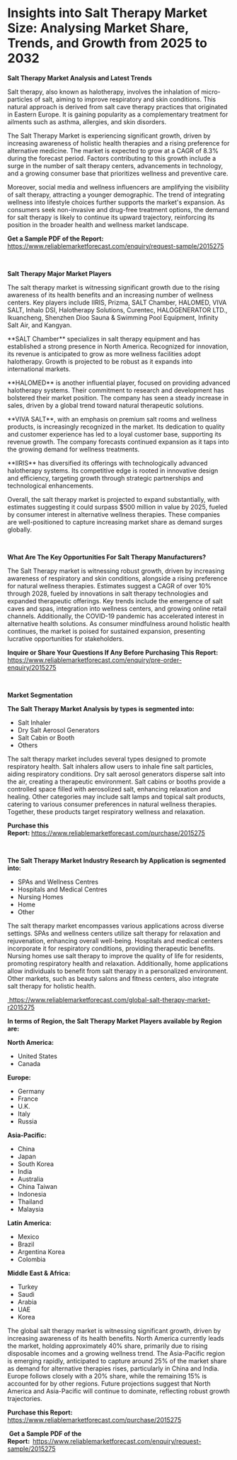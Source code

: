 <p><h1>Insights into Salt Therapy Market Size: Analysing Market Share, Trends, and Growth from 2025 to 2032</h1></p><p><strong>Salt Therapy Market Analysis and Latest Trends</strong></p>
<p><p>Salt therapy, also known as halotherapy, involves the inhalation of micro-particles of salt, aiming to improve respiratory and skin conditions. This natural approach is derived from salt cave therapy practices that originated in Eastern Europe. It is gaining popularity as a complementary treatment for ailments such as asthma, allergies, and skin disorders.</p><p>The Salt Therapy Market is experiencing significant growth, driven by increasing awareness of holistic health therapies and a rising preference for alternative medicine. The market is expected to grow at a CAGR of 8.3% during the forecast period. Factors contributing to this growth include a surge in the number of salt therapy centers, advancements in technology, and a growing consumer base that prioritizes wellness and preventive care.</p><p>Moreover, social media and wellness influencers are amplifying the visibility of salt therapy, attracting a younger demographic. The trend of integrating wellness into lifestyle choices further supports the market's expansion. As consumers seek non-invasive and drug-free treatment options, the demand for salt therapy is likely to continue its upward trajectory, reinforcing its position in the broader health and wellness market landscape.</p></p>
<p><strong>Get a Sample PDF of the Report:&nbsp;</strong> <a href="https://www.reliablemarketforecast.com/enquiry/request-sample/2015275?utm_campaign=3169&utm_medium=2&utm_source=Github&utm_content=ia&utm_term=13042025&utm_id=salt-therapy">https://www.reliablemarketforecast.com/enquiry/request-sample/2015275</a></p>
<p>&nbsp;</p>
<p><strong>Salt Therapy Major Market Players</strong></p>
<p><p>The salt therapy market is witnessing significant growth due to the rising awareness of its health benefits and an increasing number of wellness centers. Key players include IIRIS, Prizma, SALT Chamber, HALOMED, VIVA SALT, Inhalo DSI, Halotherapy Solutions, Curentec, HALOGENERATOR LTD., Ikuancheng, Shenzhen Dioo Sauna & Swimming Pool Equipment, Infinity Salt Air, and Kangyan.</p><p>**SALT Chamber** specializes in salt therapy equipment and has established a strong presence in North America. Recognized for innovation, its revenue is anticipated to grow as more wellness facilities adopt halotherapy. Growth is projected to be robust as it expands into international markets.</p><p>**HALOMED** is another influential player, focused on providing advanced halotherapy systems. Their commitment to research and development has bolstered their market position. The company has seen a steady increase in sales, driven by a global trend toward natural therapeutic solutions.</p><p>**VIVA SALT**, with an emphasis on premium salt rooms and wellness products, is increasingly recognized in the market. Its dedication to quality and customer experience has led to a loyal customer base, supporting its revenue growth. The company forecasts continued expansion as it taps into the growing demand for wellness treatments.</p><p>**IIRIS** has diversified its offerings with technologically advanced halotherapy systems. Its competitive edge is rooted in innovative design and efficiency, targeting growth through strategic partnerships and technological enhancements.</p><p>Overall, the salt therapy market is projected to expand substantially, with estimates suggesting it could surpass $500 million in value by 2025, fueled by consumer interest in alternative wellness therapies. These companies are well-positioned to capture increasing market share as demand surges globally.</p></p>
<p>&nbsp;</p>
<p><strong>What Are The Key Opportunities For Salt Therapy Manufacturers?</strong></p>
<p><p>The Salt Therapy market is witnessing robust growth, driven by increasing awareness of respiratory and skin conditions, alongside a rising preference for natural wellness therapies. Estimates suggest a CAGR of over 10% through 2028, fueled by innovations in salt therapy technologies and expanded therapeutic offerings. Key trends include the emergence of salt caves and spas, integration into wellness centers, and growing online retail channels. Additionally, the COVID-19 pandemic has accelerated interest in alternative health solutions. As consumer mindfulness around holistic health continues, the market is poised for sustained expansion, presenting lucrative opportunities for stakeholders.</p></p>
<p><strong>Inquire or Share Your Questions If Any Before Purchasing This Report:</strong> <a href="https://www.reliablemarketforecast.com/enquiry/pre-order-enquiry/2015275?utm_campaign=3169&utm_medium=2&utm_source=Github&utm_content=ia&utm_term=13042025&utm_id=salt-therapy">https://www.reliablemarketforecast.com/enquiry/pre-order-enquiry/2015275</a></p>
<p>&nbsp;</p>
<p><strong>Market Segmentation</strong></p>
<p><strong>The Salt Therapy Market Analysis by types is segmented into:</strong></p>
<p><ul><li>Salt Inhaler</li><li>Dry Salt Aerosol Generators</li><li>Salt Cabin or Booth</li><li>Others</li></ul></p>
<p><p>The salt therapy market includes several types designed to promote respiratory health. Salt inhalers allow users to inhale fine salt particles, aiding respiratory conditions. Dry salt aerosol generators disperse salt into the air, creating a therapeutic environment. Salt cabins or booths provide a controlled space filled with aerosolized salt, enhancing relaxation and healing. Other categories may include salt lamps and topical salt products, catering to various consumer preferences in natural wellness therapies. Together, these products target respiratory wellness and relaxation.</p></p>
<p><strong>Purchase this Report:&nbsp;</strong><a href="https://www.reliablemarketforecast.com/purchase/2015275?utm_campaign=3169&utm_medium=2&utm_source=Github&utm_content=ia&utm_term=13042025&utm_id=salt-therapy">https://www.reliablemarketforecast.com/purchase/2015275</a></p>
<p>&nbsp;</p>
<p><strong>The Salt Therapy Market Industry Research by Application is segmented into:</strong></p>
<p><ul><li>SPAs and Wellness Centres</li><li>Hospitals and Medical Centres</li><li>Nursing Homes</li><li>Home</li><li>Other</li></ul></p>
<p><p>The salt therapy market encompasses various applications across diverse settings. SPAs and wellness centers utilize salt therapy for relaxation and rejuvenation, enhancing overall well-being. Hospitals and medical centers incorporate it for respiratory conditions, providing therapeutic benefits. Nursing homes use salt therapy to improve the quality of life for residents, promoting respiratory health and relaxation. Additionally, home applications allow individuals to benefit from salt therapy in a personalized environment. Other markets, such as beauty salons and fitness centers, also integrate salt therapy for holistic health.</p></p>
<p><a href="https://www.reliablemarketforecast.com/global-salt-therapy-market-r2015275?utm_campaign=3169&utm_medium=2&utm_source=Github&utm_content=ia&utm_term=13042025&utm_id=salt-therapy">&nbsp;https://www.reliablemarketforecast.com/global-salt-therapy-market-r2015275</a></p>
<p><strong>In terms of Region, the Salt Therapy Market Players available by Region are:</strong></p>
<p>
    <p> <strong> North America: </strong>
        <ul>
            <li>United States</li>
            <li>Canada</li>
        </ul>
        </p> 
    <p> <strong> Europe: </strong>
        <ul>
            <li>Germany</li>
            <li>France</li>
            <li>U.K.</li>
            <li>Italy</li>
            <li>Russia</li>
        </ul>
        </p> 
    <p> <strong> Asia-Pacific: </strong>
        <ul>
            <li>China</li>
            <li>Japan</li>
            <li>South Korea</li>
            <li>India</li>
            <li>Australia</li>
            <li>China Taiwan</li>
            <li>Indonesia</li>
            <li>Thailand</li>
            <li>Malaysia</li>
        </ul>
        </p> 
    <p> <strong> Latin America: </strong>
        <ul>
            <li>Mexico</li>
            <li>Brazil</li>
            <li>Argentina Korea</li>
            <li>Colombia</li>
        </ul>
        </p> 
    <p> <strong> Middle East & Africa: </strong>
        <ul>
            <li>Turkey</li>
            <li>Saudi</li>
            <li>Arabia</li>
            <li>UAE</li>
            <li>Korea</li>
        </ul>
    </p>
    </p>
<p><p>The global salt therapy market is witnessing significant growth, driven by increasing awareness of its health benefits. North America currently leads the market, holding approximately 40% share, primarily due to rising disposable incomes and a growing wellness trend. The Asia-Pacific region is emerging rapidly, anticipated to capture around 25% of the market share as demand for alternative therapies rises, particularly in China and India. Europe follows closely with a 20% share, while the remaining 15% is accounted for by other regions. Future projections suggest that North America and Asia-Pacific will continue to dominate, reflecting robust growth trajectories.</p></p>
<p><strong>Purchase this Report: </strong><a href="https://www.reliablemarketforecast.com/purchase/2015275?utm_campaign=3169&utm_medium=2&utm_source=Github&utm_content=ia&utm_term=13042025&utm_id=salt-therapy">https://www.reliablemarketforecast.com/purchase/2015275</a></p>
<p>&nbsp;<strong>Get a Sample PDF of the Report:&nbsp;&nbsp;</strong><a href="https://www.reliablemarketforecast.com/enquiry/request-sample/2015275?utm_campaign=3169&utm_medium=2&utm_source=Github&utm_content=ia&utm_term=13042025&utm_id=salt-therapy">https://www.reliablemarketforecast.com/enquiry/request-sample/2015275</a></p>
<p><strong></strong></p>
<p><p></p><p></p><p></p></p>